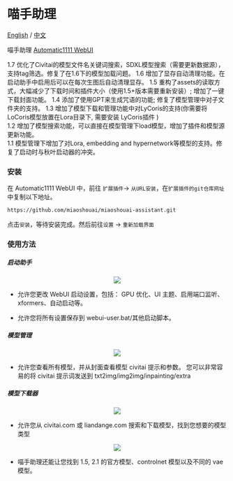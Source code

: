 # 喵手助理
[English](README.md) / [中文](README_CN.md)

喵手助理 [Automatic1111 WebUI](https://github.com/AUTOMATIC1111/stable-diffusion-webui)

1.7 优化了Civitai的模型文件名关键词搜索，SDXL模型搜索（需要更新数据源），支持tag筛选。修复了在1.6下的模型加载问题。
1.6 增加了显存自动清理功能。在启动助手中启用后可以在每次生图后自动清理显存。
1.5 重构了assets的读取方式，大幅减少了下载时间和插件大小（使用1.5+版本需要重新安装）; 增加了一键下载封面功能。
1.4 添加了使用GPT来生成咒语的功能; 修复了模型管理中对子文件夹的支持。
1.3 增加了模型下载和管理功能中对LyCoris的支持(你需要将LoCoris模型放置在Lora目录下, 需要安装<a herf="https://github.com/KohakuBlueleaf/a1111-sd-webui-lycoris"> LyCoris插件 </a>)</br>
1.2 增加了模型搜索功能，可以直接在模型管理下load模型，增加了插件和模型源更新功能。</br>
1.1 模型管理下增加了对Lora, embedding and hypernetwork等模型的支持。修复了启动时与秋叶启动器的冲突。

### 安装
在 Automatic1111 WebUI 中，前往 `扩展插件`-> `从URL安装`，在`扩展插件的git仓库网址`中复制以下地址。

```sh
https://github.com/miaoshouai/miaoshouai-assistant.git
```

点击`安装`，等待安装完成。然后前往`设置` -> `重新加载界面`

### 使用方法
##### 启动助手

<p align="center">
   <img src="https://msdn.miaoshouai.com/msai/kt/ez/boot_assistant_en.png"/>
</p>

- 允许您更改 WebUI 启动设置，包括：
GPU 优化、UI 主题、启用端口监听、xformers、自动启动等。

- 允许您将所有设置保存到 webui-user.bat/其他启动脚本。

##### 模型管理

<p align="center">
   <img src="https://msdn.miaoshouai.com/msai/kt/ez/model_manager.png"/>
</p>

- 允许您查看所有模型，并从封面查看模型 civitai 提示和参数。
您可以非常容易的将 civitai 提示词发送到 txt2img/img2img/inpainting/extra

##### 模型下载器

<p align="center">
   <img src="https://msdn.miaoshouai.com/msai/kt/ez/model_downloader.gif"/>
</p>

- 允许您从 civitai.com 或 liandange.com 搜索和下载模型，找到您想要的模型类型

<p align="center">
   <img src="https://msdn.miaoshouai.com/msai/kt/ez/controlnet_download.gif"/>
</p>

- 喵手助理还能让您找到 1.5, 2.1 的官方模型、controlnet 模型以及不同的 vae 模型。
